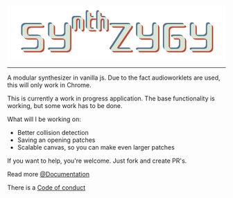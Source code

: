 ![Logo](./documentation/images/logo.png)

---

A modular synthesizer in vanilla js. Due to the fact audioworklets are used,  this will only work in Chrome.

This is currently a work in progress application. The base functionality is working, but some work has to be done.

What will I be working on:
* Better collision detection
* Saving an opening patches
* Scalable canvas, so you can make even larger patches

If you want to help, you're welcome. Just fork and create PR's.


Read more [@Documentation](./documentation/index.md)

There is a [Code of conduct](./documentation/code-of-conduct.md)
